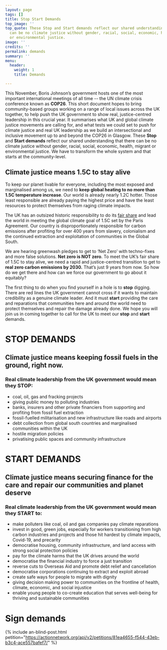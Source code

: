 ```yaml
---
layout: page
tags: []
title: Stop Start Demands
top_image: ''
top_quote: These Stop and Start demands reflect our shared understanding that there
  can be no climate justice without gender, racial, social, economic, health, migrant
  or environmental justice.
image: ''
credits: ''
permalink: demands
summary: ''
menu:
  header:
    weight: 1
    title: Demands

---
```

This November, Boris Johnson’s government hosts one of the most important international meetings of all time -- the UN climate crisis conference known as **COP26**. This short document hopes to bring community-based groups working on a range of local issues across the UK together, to help push the UK government to show real, justice-centred leadership in this crucial year. It summarises what UK and global climate justice movements are calling for, and what tests we could set to push for climate justice and real UK leadership as we build an intersectional and inclusive movement up to and beyond the COP26 in Glasgow. These **Stop** and **Start demands** reflect our shared understanding that there can be no climate justice without gender, racial, social, economic, health, migrant or environmental justice. We have to transform the whole system and that starts at the community-level.

## Climate justice means 1.5C to stay alive

To keep our planet livable for everyone, including the most exposed and marginalised among us, we need to **keep global heating to no more than 1.5C temperature increase**. Our world is already nearly 1.2C hotter. Those least responsible are already paying the highest price and have the least resources to protect themselves from raging climate impacts.

The UK has an outsized historic responsibility to do its [fair share](https://waronwant.org/sites/default/files/20-21_FairShareUK_Infographic_web.pdf) and lead the world in meeting the global climate goal of 1.5C set by the Paris Agreement. Our country is disproportionately responsible for carbon emissions after profiting for over 400 years from slavery, colonialism and the continued extraction and exploitation of communities in the Global South.

We are hearing greenwash pledges to get to ‘Net Zero’ with techno-fixes and more false solutions. **Net zero is NOT zero**. To meet the UK’s fair share of 1.5C to stay alive, we need a rapid and justice-centred transition to get to **real zero carbon emissions by 2030.** That’s just 9 years from now. So how do we get there and how can we force our government to go about it equitably?

The first thing to do when you find yourself in a hole is to **stop** digging. There are red lines the UK government cannot cross if it wants to maintain credibility as a genuine climate leader. And it must **start** providing the care and reparations that communities here and around the world need to protect themselves and repair the damage already done. We hope you will join us in coming together to call for the UK to meet our **stop** and **start** demands.

# STOP DEMANDS

## Climate justice means keeping fossil fuels in the ground, right now.

### Real climate leadership from the UK government would mean they STOP:

* coal, oil, gas and fracking projects
* giving public money to polluting industries
* banks, insurers and other private financiers from supporting and profiting from fossil fuel extraction
* fossil-fuelled militarisation and new infrastructure like roads and airports
* debt collection from global south countries and marginalised communities within the UK
* hostile migration policies
* privatising public spaces and community infrastructure

# START DEMANDS

## Climate justice means securing finance for the care and repair our communities and planet deserve

### Real climate leadership from the UK government would mean they START to:

* make polluters like coal, oil and gas companies pay climate reparations
* invest in good, green jobs, especially for workers transitioning from high carbon industries and projects and those hit hardest by climate impacts, Covid-19, and precarity
* democratise housing, community infrastructure, and land access with strong social protection policies
* pay for the climate harms that the UK drives around the world
* democratise the financial industry to force a just transition
* reverse cuts to Overseas Aid and promote debt relief and cancellation
* democratise corporations continuing to extract and exploit abroad
* create safe ways for people to migrate with dignity
* giving decision making power to communities on the frontline of health, climate, economic, and social injustice
* enable young people to co-create education that serves well-being for thriving and sustainable communities

# Sign demands

{% include an-blind-post.html petition="https://actionnetwork.org/api/v2/petitions/81ea4655-f544-43eb-b3c4-ace557bafef7/" %}
